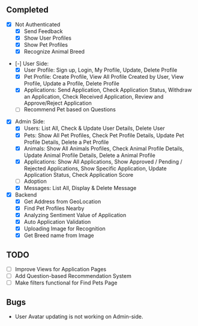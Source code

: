 ## **Completed**

-   [x] Not Authenticated
    -   [x] Send Feedback
    -   [x] Show User Profiles
    -   [x] Show Pet Profiles
    -   [x] Recognize Animal Breed
-   [-] User Side:
    -   [x] User Profile: Sign up, Login, My Profile, Update, Delete Profile
    -   [x] Pet Profile: Create Profile, View All Profile Created by User, View Profile, Update a Profile, Delete Profile
    -   [x] Applications: Send Application, Check Application Status, Withdraw an Application, Check Received Application, Review and Approve/Reject Application
    -   [ ] Recommend Pet based on Questions
-   [x] Admin Side:
    -   [x] Users: List All, Check & Update User Details, Delete User
    -   [x] Pets: Show All Pet Profiles, Check Pet Profile Details, Update Pet Profile Details, Delete a Pet Profile
    -   [x] Animals: Show All Animals Profiles, Check Animal Profile Details, Update Animal Profile Details, Delete a Animal Profile
    -   [x] Applications: Show All Applications, Show Approved / Pending / Rejected Applications, Show Specific Application, Update Application Status, Check Application Score
    -   [ ] Adoption
    -   [x] Messages: List All, Display & Delete Message
-   [x] Backend
    -   [x] Get Address from GeoLocation
    -   [x] Find Pet Profiles Nearby
    -   [x] Analyzing Sentiment Value of Application
    -   [x] Auto Application Validation
    -   [x] Uploading Image for Recognition
    -   [x] Get Breed name from Image

## **TODO**

-   [ ] Improve Views for Application Pages
-   [ ] Add Question-based Recommendation System
-   [ ] Make filters functional for Find Pets Page

## **Bugs**

-   User Avatar updating is not working on Admin-side.
